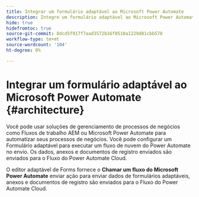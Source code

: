 ```yaml
---
title: Integrar um formulário adaptável ao Microsoft Power Automate
description: Integre um formulário adaptável ao Microsoft Power Automate.
hide: true
hidefromtoc: true
source-git-commit: 8dcd5f917f7aad3572b16f0510a1229d81cbb578
workflow-type: tm+mt
source-wordcount: '104'
ht-degree: 0%

---
```



# Integrar um formulário adaptável ao Microsoft Power Automate {#architecture}

Você pode usar soluções de gerenciamento de processos de negócios como Fluxos de trabalho AEM ou Microsoft Power Automate para automatizar seus processos de negócios. Você pode configurar um Formulário adaptável para executar um fluxo de nuvem do Power Automate no envio. Os dados, anexos e documentos de registro enviados são enviados para o Fluxo do Power Automate Cloud.

O editor adaptável de Forms fornece o **Chamar um fluxo do Microsoft Power Automate** enviar ação para enviar dados de formulários adaptáveis, anexos e documentos de registro são enviados para o Fluxo do Power Automate Cloud.
